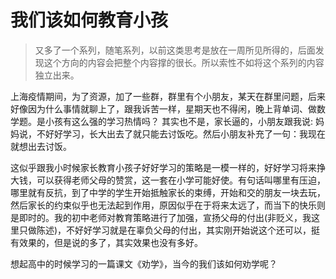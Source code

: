 # 我们该如何教育小孩

> 又多了一个系列，随笔系列，以前这类思考是放在一周所见所得的，后面发现这个方向的内容会把整个内容撑的很长。所以索性不如将这个系列的内容独立出来。

上海疫情期间，为了资源，加了一些群，群里有个小朋友，某天在群里问题，后来好像因为什么事情就聊上了，跟我诉苦一样，星期天也不得闲，晚上背单词、做数学题。是小孩有这么强的学习热情吗？ 其实也不是，家长逼的，小朋友跟我说: 妈妈说，不好好学习，长大出去了就只能去讨饭吃。然后小朋友补充了一句：我现在就想出去讨饭。

这似乎跟我小时候家长教育小孩子好好学习的策略是一模一样的，好好学习将来挣大钱，可以获得老师父母的赞赏，这一套在小学可能好使。有句话叫哪里有压迫，哪里就有反抗，到了中学的学生开始抵触家长的束缚，开始和交的朋友一块去玩，然后家长的约束似乎也无法起到作用，原因似乎在于将来太远了，而当下的快乐则是即时的。我的初中老师对教育策略进行了加强，宣扬父母的付出(非贬义，我这里只做陈述)，不好好学习就是在辜负父母的付出，其实刚开始说这个还可以，挺有效果的，但是说的多了，其实效果也没有多好。

想起高中的时候学习的一篇课文《劝学》，当今的我们该如何劝学呢？ 

